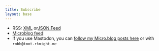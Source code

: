 ```yaml
---
title: Subscribe
layout: base
---
```


- RSS: [XML](/feed.xml) or[JSON Feed](/feed.json)
- [Microblog feed](https://toot.rknight.me/feed.json)
- If you use Mastodon, you can [follow my Micro.blog posts here](https://micro.blog/rknightuk?remote_follow=1) or with `robb@toot.rknight.me`